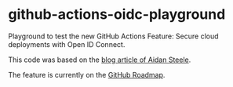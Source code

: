 # github-actions-oidc-playground
Playground to test the new GitHub Actions Feature: Secure cloud deployments with Open ID Connect.

This code was based on the [blog article of Aidan Steele](https://awsteele.com/blog/2021/09/15/aws-federation-comes-to-github-actions.html).

The feature is currently on the [GitHub Roadmap](https://github.com/github/roadmap/issues/249).

